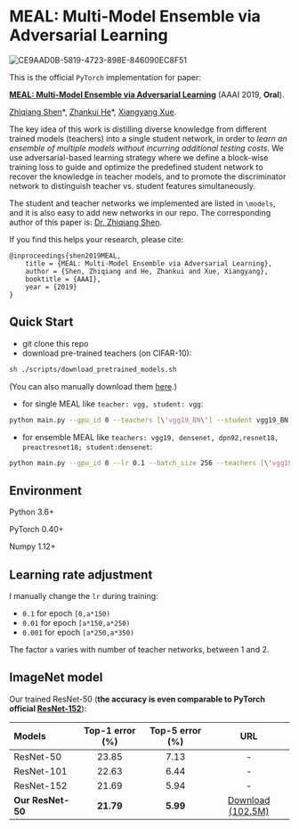 # MEAL: Multi-Model Ensemble via Adversarial Learning

![CE9AAD0B-5819-4723-898E-846090EC8F51](https://ws3.sinaimg.cn/large/006tNbRwgy1fxwqjmvesvj31960j6q8s.jpg)

This is the official `PyTorch` implementation for paper:

**[MEAL: Multi-Model Ensemble via Adversarial Learning](https://arxiv.org/abs/1812.02425)** (AAAI 2019, **Oral**).

[Zhiqiang Shen](http://zhiqiangshen.com)\*, [Zhankui He](https://aaronheee.github.io/)\*, [Xiangyang Xue](https://scholar.google.com/citations?user=DTbhX6oAAAAJ&hl=en).

The key idea of this work is distilling diverse knowledge from different trained models (teachers) into a single student network, in order to *learn an ensemble of multiple models without incurring additional testing costs*. We use adversarial-based learning strategy where we define a block-wise training loss to guide and optimize the predefined student network to recover the knowledge in teacher models, and to promote the discriminator network to distinguish teacher vs. student features simultaneously.

The student and teacher networks we implemented are listed in `\models`, and it is also easy to add new networks in our repo. The corresponding author of this paper is: [Dr. Zhiqiang Shen](http://zhiqiangshen.com).

If you find this helps your research, please cite:

	@inproceedings{shen2019MEAL,
		title = {MEAL: Multi-Model Ensemble via Adversarial Learning},
		author = {Shen, Zhiqiang and He, Zhankui and Xue, Xiangyang},
		booktitle = {AAAI},
		year = {2019}
	}

## Quick Start
- git clone this repo
- download pre-trained teachers (on CIFAR-10):
```bash
sh ./scripts/download_pretrained_models.sh
``` 
(You can also manually download them [here](https://drive.google.com/open?id=12bVZFoFFAYYTGGXzMBDnnfwD1lJBxZY9).)
- for single MEAL like `teacher: vgg, student: vgg`:
```bash
python main.py --gpu_id 0 --teachers [\'vgg19_BN\'] --student vgg19_BN --d_lr 1e-3 --fc_out 1 --pool_out avg --loss ce --adv 1 --out_layer [0,1,2,3,4] --out_dims [10000,5000,1000,500,10] --gamma [0.001,0.01,0.05,0.1,1] --eta [1,1,1,1,1] --name vgg_test
```
- for ensemble MEAL like `teachers: vgg19, densenet, dpn92,resnet18, preactresnet18; student:densenet`:
```bash
python main.py --gpu_id 0 --lr 0.1 --batch_size 256 --teachers [\'vgg19_BN\',\'dpn92\',\'resnet18\',\'preactresnet18\',\'densenet_cifar\'] --student densenet_cifar --d_lr 1e-3 --fc_out 1 --pool_out avg --loss ce --adv 1 --gamma [1,1,1,1,1] --eta [1,1,1,1,1] --name 5_ensemble_for_densenet --out_layer [-1] 
```

## Environment
Python 3.6+

PyTorch 0.40+

Numpy 1.12+ 

## Learning rate adjustment
I manually change the `lr` during training:
- `0.1` for epoch `[0,a*150)`
- `0.01` for epoch `[a*150,a*250)`
- `0.001` for epoch `[a*250,a*350)`

The factor `a` varies with number of teacher networks, between 1 and 2.

## ImageNet model
Our trained ResNet-50 (**the accuracy is even comparable to PyTorch official [ResNet-152](https://pytorch.org/docs/stable/torchvision/models.html)**):

|Models| Top-1 error (%) | Top-5 error (%)  | URL
|:-------|:-----:|:-----:|:-----:|
|ResNet-50 | 23.85 | 7.13| - |
|ResNet-101 | 22.63 | 6.44| - |
|ResNet-152 | 21.69 | 5.94| - |
|**Our ResNet-50**| **21.79** | **5.99**| [Download (102.5M)](https://drive.google.com/open?id=1x6SUiPWbqIKtdF_XRtEBQuinRfHUiRvm) |